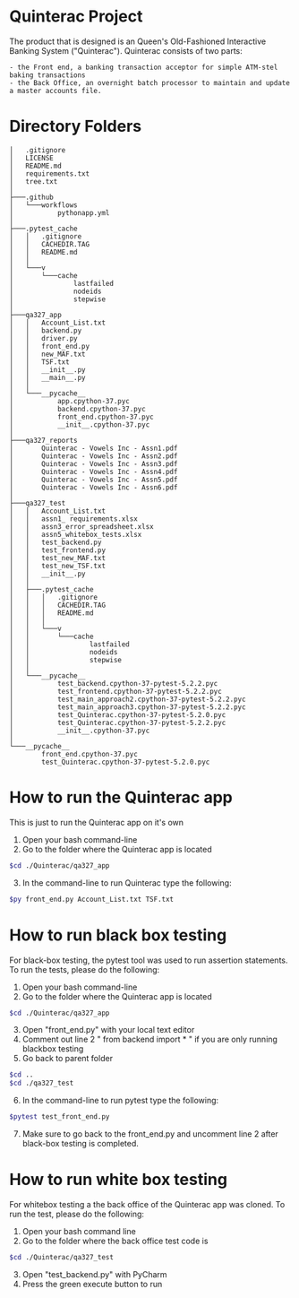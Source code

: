 # Quinterac Project

The product that is designed is an Queen's Old-Fashioned Interactive Banking System ("Quinterac"). Quinterac consists of two parts:

    - the Front end, a banking transaction acceptor for simple ATM-stel baking transactions
    - the Back Office, an overnight batch processor to maintain and update a master accounts file.
# Directory Folders
```
│   .gitignore
│   LICENSE
│   README.md
│   requirements.txt
│   tree.txt
│   
├───.github
│   └───workflows
│           pythonapp.yml
│           
├───.pytest_cache
│   │   .gitignore
│   │   CACHEDIR.TAG
│   │   README.md
│   │   
│   └───v
│       └───cache
│               lastfailed
│               nodeids
│               stepwise
│               
├───qa327_app
│   │   Account_List.txt
│   │   backend.py
│   │   driver.py
│   │   front_end.py
│   │   new_MAF.txt
│   │   TSF.txt
│   │   __init__.py
│   │   __main__.py
│   │   
│   └───__pycache__
│           app.cpython-37.pyc
│           backend.cpython-37.pyc
│           front_end.cpython-37.pyc
│           __init__.cpython-37.pyc
│           
├───qa327_reports
│       Quinterac - Vowels Inc - Assn1.pdf
│       Quinterac - Vowels Inc - Assn2.pdf
│       Quinterac - Vowels Inc - Assn3.pdf
│       Quinterac - Vowels Inc - Assn4.pdf
│       Quinterac - Vowels Inc - Assn5.pdf
│       Quinterac - Vowels Inc - Assn6.pdf
│       
├───qa327_test
│   │   Account_List.txt
│   │   assn1_ requirements.xlsx
│   │   assn3_error_spreadsheet.xlsx
│   │   assn5_whitebox_tests.xlsx
│   │   test_backend.py
│   │   test_frontend.py
│   │   test_new_MAF.txt
│   │   test_new_TSF.txt
│   │   __init__.py
│   │   
│   ├───.pytest_cache
│   │   │   .gitignore
│   │   │   CACHEDIR.TAG
│   │   │   README.md
│   │   │   
│   │   └───v
│   │       └───cache
│   │               lastfailed
│   │               nodeids
│   │               stepwise
│   │               
│   └───__pycache__
│           test_backend.cpython-37-pytest-5.2.2.pyc
│           test_frontend.cpython-37-pytest-5.2.2.pyc
│           test_main_approach2.cpython-37-pytest-5.2.2.pyc
│           test_main_approach3.cpython-37-pytest-5.2.2.pyc
│           test_Quinterac.cpython-37-pytest-5.2.0.pyc
│           test_Quinterac.cpython-37-pytest-5.2.2.pyc
│           __init__.cpython-37.pyc
│           
└───__pycache__
        front_end.cpython-37.pyc
        test_Quinterac.cpython-37-pytest-5.2.0.pyc
```        

# How to run the Quinterac app
This is just to run the Quinterac app on it's own
1. Open your bash command-line
2. Go to the folder where the Quinterac app is located
```bash
$cd ./Quinterac/qa327_app
```
3. In the command-line to run Quinterac type the following:
```bash
$py front_end.py Account_List.txt TSF.txt
```
# How to run black box testing

For black-box testing, the pytest tool was used to run assertion statements. To run the tests, please do the following:
 1. Open your bash command-line
 2. Go to the folder where the Quinterac app is located
 ```bash
 $cd ./Quinterac/qa327_app
 ```
 3. Open "front_end.py" with your local text editor
 4. Comment out line 2 " from backend import * " if you are only running blackbox testing
 5. Go back to parent folder
 ```bash
 $cd ..
 $cd ./qa327_test
 ```
 6. In the command-line to run pytest type the following:
 ```bash
 $pytest test_front_end.py
 ```
 7. Make sure to go back to the front_end.py and uncomment line 2 after black-box testing is completed.

# How to run white box testing

For whitebox testing a the back office of the Quinterac app was cloned. To run the test, please do the following:
1. Open your bash command line
2. Go to the folder where the back office test code is
```bash
$cd ./Quinterac/qa327_test
```
3. Open "test_backend.py" with PyCharm
4. Press the green execute button to run
